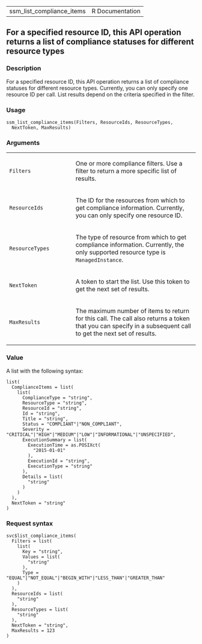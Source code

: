 <table style="width: 100%;">
<tbody>
<tr class="odd">
<td>ssm_list_compliance_items</td>
<td style="text-align: right;">R Documentation</td>
</tr>
</tbody>
</table>

## For a specified resource ID, this API operation returns a list of compliance statuses for different resource types

### Description

For a specified resource ID, this API operation returns a list of
compliance statuses for different resource types. Currently, you can
only specify one resource ID per call. List results depend on the
criteria specified in the filter.

### Usage

    ssm_list_compliance_items(Filters, ResourceIds, ResourceTypes,
      NextToken, MaxResults)

### Arguments

<table>
<colgroup>
<col style="width: 35%" />
<col style="width: 65%" />
</colgroup>
<tbody>
<tr class="odd">
<td><code id="ssm_list_compliance_items_:_Filters">Filters</code></td>
<td><p>One or more compliance filters. Use a filter to return a more
specific list of results.</p></td>
</tr>
<tr class="even">
<td><code
id="ssm_list_compliance_items_:_ResourceIds">ResourceIds</code></td>
<td><p>The ID for the resources from which to get compliance
information. Currently, you can only specify one resource ID.</p></td>
</tr>
<tr class="odd">
<td><code
id="ssm_list_compliance_items_:_ResourceTypes">ResourceTypes</code></td>
<td><p>The type of resource from which to get compliance information.
Currently, the only supported resource type is
<code>ManagedInstance</code>.</p></td>
</tr>
<tr class="even">
<td><code
id="ssm_list_compliance_items_:_NextToken">NextToken</code></td>
<td><p>A token to start the list. Use this token to get the next set of
results.</p></td>
</tr>
<tr class="odd">
<td><code
id="ssm_list_compliance_items_:_MaxResults">MaxResults</code></td>
<td><p>The maximum number of items to return for this call. The call
also returns a token that you can specify in a subsequent call to get
the next set of results.</p></td>
</tr>
</tbody>
</table>

### Value

A list with the following syntax:

    list(
      ComplianceItems = list(
        list(
          ComplianceType = "string",
          ResourceType = "string",
          ResourceId = "string",
          Id = "string",
          Title = "string",
          Status = "COMPLIANT"|"NON_COMPLIANT",
          Severity = "CRITICAL"|"HIGH"|"MEDIUM"|"LOW"|"INFORMATIONAL"|"UNSPECIFIED",
          ExecutionSummary = list(
            ExecutionTime = as.POSIXct(
              "2015-01-01"
            ),
            ExecutionId = "string",
            ExecutionType = "string"
          ),
          Details = list(
            "string"
          )
        )
      ),
      NextToken = "string"
    )

### Request syntax

    svc$list_compliance_items(
      Filters = list(
        list(
          Key = "string",
          Values = list(
            "string"
          ),
          Type = "EQUAL"|"NOT_EQUAL"|"BEGIN_WITH"|"LESS_THAN"|"GREATER_THAN"
        )
      ),
      ResourceIds = list(
        "string"
      ),
      ResourceTypes = list(
        "string"
      ),
      NextToken = "string",
      MaxResults = 123
    )
